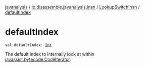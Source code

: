 [javanalysis](../../index.md) / [io.disassemble.javanalysis.insn](../index.md) / [LookupSwitchInsn](index.md) / [defaultIndex](./default-index.md)

# defaultIndex

`val defaultIndex: `[`Int`](https://kotlinlang.org/api/latest/jvm/stdlib/kotlin/-int/index.html)

The default index to internally look at within [javassist.bytecode.CodeIterator](#).

